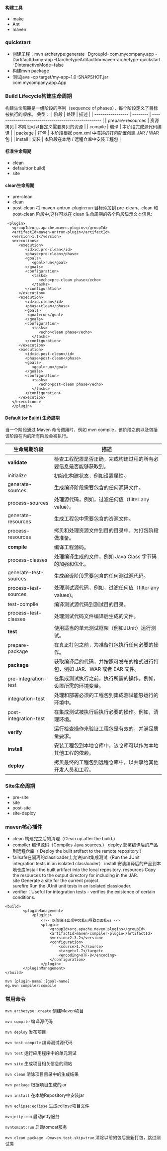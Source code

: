 #### 构建工具
- make
- Ant
- maven
### quickstart
- 创建工程：mvn archetype:generate -DgroupId=com.mycompany.app -DartifactId=my-app -DarchetypeArtifactId=maven-archetype-quickstart -DinteractiveMode=false
- 构建mvn package
- 测试java -cp target/my-app-1.0-SNAPSHOT.jar com.mycompany.app.App
### Build Lifecycle构建生命周期
构建生命周期是一组阶段的序列（sequence of phases），每个阶段定义了目标被执行的顺序。
典型：
| 阶段              | 处理     | 描述                                                 |
| ----------------- | -------- | ---------------------------------------------------- |
| prepare-resources | 资源拷贝 | 本阶段可以自定义需要拷贝的资源                       |
| compile           | 编译     | 本阶段完成源代码编译                                 |
| package           | 打包     | 本阶段根据 pom.xml 中描述的打包配置创建 JAR / WAR 包 |
| install           | 安装     | 本阶段在本地 / 远程仓库中安装工程包                  |
#### 标准生命周期
- clean
- default(or build)
- site
#### clean生命周期

- pre-clean
- clean
- post-clean
将 maven-antrun-plugin:run 目标添加到 pre-clean、clean 和 post-clean 阶段中,这样可以在 clean 生命周期的各个阶段显示文本信息:
```
 <plugin>
   <groupId>org.apache.maven.plugins</groupId>
   <artifactId>maven-antrun-plugin</artifactId>
   <version>1.1</version>
   <executions>
      <execution>
         <id>id.pre-clean</id>
         <phase>pre-clean</phase>
         <goals>
            <goal>run</goal>
         </goals>
         <configuration>
            <tasks>
               <echo>pre-clean phase</echo>
            </tasks>
         </configuration>
      </execution>
      <execution>
         <id>id.clean</id>
         <phase>clean</phase>
         <goals>
          <goal>run</goal>
         </goals>
         <configuration>
            <tasks>
               <echo>clean phase</echo>
            </tasks>
         </configuration>
      </execution>
      <execution>
         <id>id.post-clean</id>
         <phase>post-clean</phase>
         <goals>
            <goal>run</goal>
         </goals>
         <configuration>
            <tasks>
               <echo>post-clean phase</echo>
            </tasks>
         </configuration>
      </execution>
   </executions>
   </plugin>
```
#### Default (or Build) 生命周期
当一个阶段通过 Maven 命令调用时，例如 mvn compile，该阶段之前以及包括该阶段在内的所有阶段会被执行。

| 生命周期阶段          | 描述                                                         |
| --------------------- | ------------------------------------------------------------ |
| **validate**              | 检查工程配置是否正确，完成构建过程的所有必要信息是否能够获取到。 |
| initialize            | 初始化构建状态，例如设置属性。                               |
| generate-sources      | 生成编译阶段需要包含的任何源码文件。                         |
| process-sources       | 处理源代码，例如，过滤任何值（filter any value）。           |
| generate-resources    | 生成工程包中需要包含的资源文件。                             |
| process-resources     | 拷贝和处理资源文件到目的目录中，为打包阶段做准备。           |
| **compile**               | 编译工程源码。                                               |
| process-classes       | 处理编译生成的文件，例如 Java Class 字节码的加强和优化。     |
| generate-test-sources | 生成编译阶段需要包含的任何测试源代码。                       |
| process-test-sources  | 处理测试源代码，例如，过滤任何值（filter any values)。       |
| test-compile          | 编译测试源代码到测试目的目录。                               |
| process-test-classes  | 处理测试代码文件编译后生成的文件。                           |
| **test**                  | 使用适当的单元测试框架（例如JUnit）运行测试。                |
| prepare-package       | 在真正打包之前，为准备打包执行任何必要的操作。               |
| **package**               | 获取编译后的代码，并按照可发布的格式进行打包，例如 JAR、WAR 或者 EAR 文件。 |
| pre-integration-test  | 在集成测试执行之前，执行所需的操作。例如，设置所需的环境变量。 |
| integration-test      | 处理和部署必须的工程包到集成测试能够运行的环境中。           |
| post-integration-test | 在集成测试被执行后执行必要的操作。例如，清理环境。           |
| **verify**                | 运行检查操作来验证工程包是有效的，并满足质量要求。           |
| **install**               | 安装工程包到本地仓库中，该仓库可以作为本地其他工程的依赖。   |
| **deploy**                | 拷贝最终的工程包到远程仓库中，以共享给其他开发人员和工程。   |

### Site生命周期

- pre-site
- site
- post-site
- site-deploy

### maven核心插件

- clean  构建完之后的清理（Clean up after the build.）
- compiler  编译源码（Compiles Java sources.）
	 deploy 部署编译后的产品到远程仓库（ 	Deploy the built artifact to the remote repository.）
- failsafe在隔离的classloader上允许junit集成测试（Run the JUnit integration tests in an isolated classloader）
	 install 	安装编译后的产品到本地仓库Install the built artifact into the local repository. 
	 resources 		Copy the resources to the output directory for including in the JAR. 	
	 site 		Generate a site for the current project. 	
	 surefire 		Run the JUnit unit tests in an isolated classloader. 	
- verifier：Useful for integration tests - verifies the existence of certain conditions.

```
<build>
		<pluginManagement>
			<plugins>
				<!-- 以防编译出现中文乱码导致页面乱码 -->
				<plugin>
					<groupId>org.apache.maven.plugins</groupId>
					<artifactId>maven-compiler-plugin</artifactId>
					<version>2.3.2</version>
					<configuration>
						<source>1.7</source>
						<target>1.7</target>
						<encoding>UTF-8</encoding>
					</configuration>
				</plugin>
		</pluginManagement>
</build>
```
```
mvn [plugin-name]:[goal-name]
eg.mvn compiler:compile
```

### 常用命令

`mvn archetype：create` 创建Maven项目

 `mvn compile` 编译源代码

 `mvn deploy` 发布项目

 `mvn test-compile` 编译测试源代码

 `mvn test` 运行应用程序中的单元测试

 `mvn site` 生成项目相关信息的网站

 `mvn clean` 清除项目目录中的生成结果

 `mvn package` 根据项目生成的jar

 `mvn install` 在本地Repository中安装jar

 `mvn eclipse:eclipse` 生成eclipse项目文件

 `mvnjetty:run` 启动jetty服务

 `mvntomcat:run` 启动tomcat服务

 `mvn clean package -Dmaven.test.skip=true` 清除以前的包后重新打包，跳过测试类
